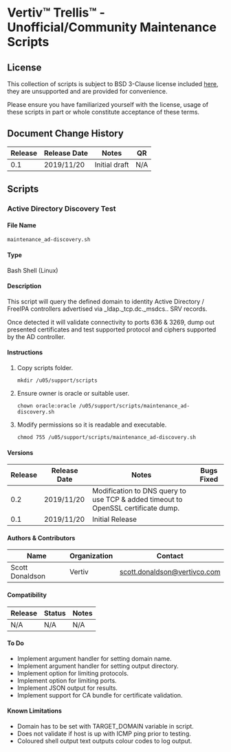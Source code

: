 

Vertiv™ Trellis™ - Unofficial/Community Maintenance Scripts
===========================================================

License
-------
This collection of scripts is subject to BSD 3-Clause license included [here](../LICENSE.md), they are unsupported and are provided for convenience.

Please ensure you have familiarized yourself with the license, usage of these scripts in part or whole constitute acceptance of these terms.

Document Change History
-----------------------
| Release   | Release Date      | Notes                                     | QR   |
|-----------|-------------------|-------------------------------------------|------|
| 0.1       | 2019/11/20        | Initial draft                             | N/A  |

Scripts
-------
### Active Directory Discovery Test

#### File Name
`maintenance_ad-discovery.sh`

#### Type
Bash Shell (Linux)

#### Description
This script will query the defined domain to identity Active Directory / FreeIPA controllers advertised via _ldap._tcp.dc._msdcs.<domain>.<tld> SRV records. 

Once detected it will validate connectivity to ports 636 & 3269, dump out presented certificates and test supported protocol and ciphers supported by the AD controller.

#### Instructions

1. Copy scripts folder.
   ```shell
   mkdir /u05/support/scripts
   ```

2. Ensure owner is oracle or suitable user.
   ```shell
   chown oracle:oracle /u05/support/scripts/maintenance_ad-discovery.sh
   ```

3. Modify permissions so it is readable and executable.
   ```shell
   chmod 755 /u05/support/scripts/maintenance_ad-discovery.sh
   ```

#### Versions
| Release   | Release Date      | Notes                                                                               | Bugs Fixed    |
|-----------|-------------------|-------------------------------------------------------------------------------------|---------------|
| 0.2       | 2019/11/20        | Modification to DNS query to use TCP & added timeout to OpenSSL certificate dump.   |               |
| 0.1       | 2019/11/20        | Initial Release   |               |

#### Authors & Contributors
| Name                 | Organization      | Contact                                                          |
|----------------------|-------------------|------------------------------------------------------------------|
| Scott Donaldson      | Vertiv            | scott.donaldson@vertivco.com                |

#### Compatibility
| Release   | Status          | Notes         |
|-----------|-----------------|---------------|
| N/A       | N/A             | N/A           |

#### To Do
* Implement argument handler for setting domain name.
* Implement argument handler for setting output directory.
* Implement option for limiting protocols.
* Implement option for limiting ports.
* Implement JSON output for results.
* Implement support for CA bundle for certificate validation.

#### Known Limitations
* Domain has to be set with TARGET_DOMAIN variable in script.
* Does not validate if host is up with ICMP ping prior to testing.
* Coloured shell output text outputs colour codes to log output.
